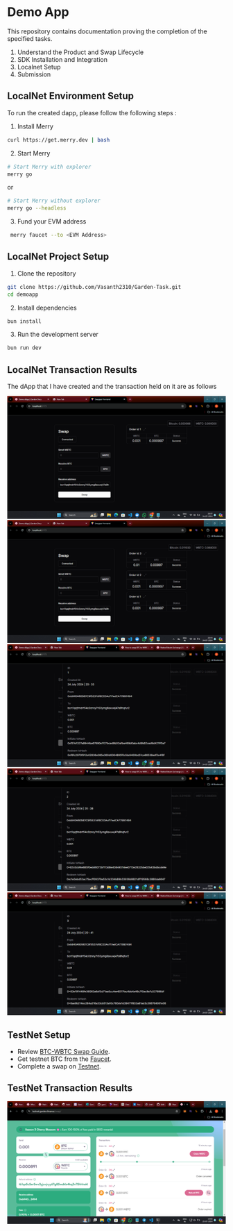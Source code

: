 # Demo App

This repository contains documentation proving the completion of the specified tasks.

1. Understand the Product and Swap Lifecycle
2. SDK Installation and Integration
3. Localnet Setup
4. Submission


## LocalNet Environment Setup

To run the created dapp, please follow the following steps :

1. Install Merry

```bash
curl https://get.merry.dev | bash
```

2. Start Merry

```bash
# Start Merry with explorer
merry go
```

or

```bash
# Start Merry without explorer
merry go --headless
```

3. Fund your EVM address

```bash
 merry faucet --to <EVM Address>
```

## LocalNet Project Setup

1. Clone the repository

```bash
git clone https://github.com/Vasanth2310/Garden-Task.git
cd demoapp
```

2. Install dependencies

```bash
bun install
```

3. Run the development server

```bash
bun run dev
```

## LocalNet Transaction Results

The dApp that I have created and the transaction held on it are as follows

![Please visit the Assets Folder if Image is not displayed](https://github.com/Vasanth2310/Garden-Task/blob/41b5a68f4c84c82f4c508d4cd7289b13d487531c/Assets/Screenshot%20(82).png)
![Please visit the Assets Folder if Image is not displayed](https://github.com/Vasanth2310/Garden-Task/blob/41b5a68f4c84c82f4c508d4cd7289b13d487531c/Assets/Screenshot%20(85).png)
![Please visit the Assets Folder if Image is not displayed](https://github.com/Vasanth2310/Garden-Task/blob/41b5a68f4c84c82f4c508d4cd7289b13d487531c/Assets/Screenshot%20(89).png)
![Please visit the Assets Folder if Image is not displayed](https://github.com/Vasanth2310/Garden-Task/blob/41b5a68f4c84c82f4c508d4cd7289b13d487531c/Assets/Screenshot%20(88).png)
![Please visit the Assets Folder if Image is not displayed](https://github.com/Vasanth2310/Garden-Task/blob/41b5a68f4c84c82f4c508d4cd7289b13d487531c/Assets/Screenshot%20(87).png)

## TestNet Setup 

   - Review [BTC-WBTC Swap Guide](https://docs.garden.finance/home/basics/guides/btc-wbtc).
   - Get testnet BTC from the [Faucet](https://faucet-v1.netlify.app/).
   - Complete a swap on [Testnet](https://testnet.garden.finance).

## TestNet Transaction Results

![Please visit the Assets Folder if Image is not displayed](https://github.com/Vasanth2310/Garden-Task/blob/d550efe11f6cd240a5fd82e9beb5424d6462dfb7/Assets/Screenshot%20(90).png)
